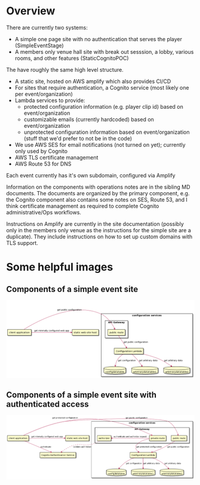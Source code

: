 # Overview

There are currently two systems:
- A simple one page site with no authentication that serves the player (SimpleEventStage)
- A members only venue hall site with break out sesssion, a lobby, various rooms, and other features (StaticCognitoPOC)

The have roughly the same high level structure.

- A static site, hosted on AWS amplify which also provides CI/CD
- For sites that require authentication, a Cognito service (most likely one per event/organization)
- Lambda services to provide:
  - protected configuration information (e.g. player clip id) based on event/organization
  - customizable emails (currently hardcoded) based on event/organization
  - unprotected configuration information based on event/organization (stuff that we'd prefer to not be in the code)
- We use AWS SES for email notifications (not turned on yet); currently only used by Cognito
- AWS TLS certificate management
- AWS Route 53 for DNS

Each event currently has it's own subdomain, configured via Amplify


Information on the components with operations notes are in the sibling MD documents. The documents are organized by the primary component, e.g.
the Cognito component also contains some notes on SES, Route 53, and I think certificate management as required to complete Cognito administrative/Ops workflows.

Instructions on Amplify are currently in the site documentation (possibly only in the members only venue as the instructions for the simple site are a duplicate). They include instructions on how to set up custom domains with TLS support.


# Some helpful images

## Components of a simple event site


![simple event site](plantumldiagrams/artefacts/simplesystem.png)

## Components of a simple event site with authenticated access


![authenticated simple event site](plantumldiagrams/artefacts/simplesystemwithauthentication.png)






